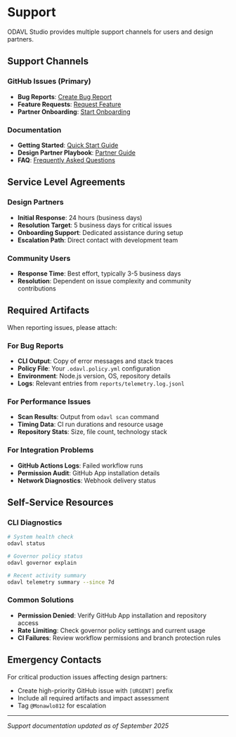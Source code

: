 # Support

ODAVL Studio provides multiple support channels for users and design partners.

## Support Channels

### GitHub Issues (Primary)
- **Bug Reports**: [Create Bug Report](https://github.com/Monawlo812/odavl_studio/issues/new?template=bug_report.md)
- **Feature Requests**: [Request Feature](https://github.com/Monawlo812/odavl_studio/issues/new?template=feature_request.md)
- **Partner Onboarding**: [Start Onboarding](https://github.com/Monawlo812/odavl_studio/issues/new?template=onboarding.md)

### Documentation
- **Getting Started**: [Quick Start Guide](docs/quickstart.md)
- **Design Partner Playbook**: [Partner Guide](docs/design-partner-playbook.md)
- **FAQ**: [Frequently Asked Questions](docs/faq.md)

## Service Level Agreements

### Design Partners
- **Initial Response**: 24 hours (business days)
- **Resolution Target**: 5 business days for critical issues
- **Onboarding Support**: Dedicated assistance during setup
- **Escalation Path**: Direct contact with development team

### Community Users
- **Response Time**: Best effort, typically 3-5 business days
- **Resolution**: Dependent on issue complexity and community contributions

## Required Artifacts

When reporting issues, please attach:

### For Bug Reports
- **CLI Output**: Copy of error messages and stack traces
- **Policy File**: Your `.odavl.policy.yml` configuration
- **Environment**: Node.js version, OS, repository details
- **Logs**: Relevant entries from `reports/telemetry.log.jsonl`

### For Performance Issues
- **Scan Results**: Output from `odavl scan` command
- **Timing Data**: CI run durations and resource usage
- **Repository Stats**: Size, file count, technology stack

### For Integration Problems
- **GitHub Actions Logs**: Failed workflow runs
- **Permission Audit**: GitHub App installation details
- **Network Diagnostics**: Webhook delivery status

## Self-Service Resources

### CLI Diagnostics
```bash
# System health check
odavl status

# Governor policy status
odavl governor explain

# Recent activity summary
odavl telemetry summary --since 7d
```

### Common Solutions
- **Permission Denied**: Verify GitHub App installation and repository access
- **Rate Limiting**: Check governor policy settings and current usage
- **CI Failures**: Review workflow permissions and branch protection rules

## Emergency Contacts

For critical production issues affecting design partners:
- Create high-priority GitHub issue with `[URGENT]` prefix
- Include all required artifacts and impact assessment
- Tag `@Monawlo812` for escalation

---

*Support documentation updated as of September 2025*